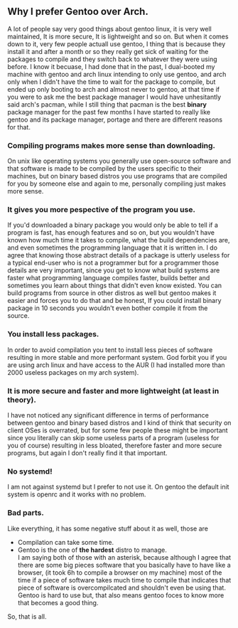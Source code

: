 <!-- Title: Why I prefer Gentoo -->

Why I prefer Gentoo over Arch.
------------------------------
A lot of people say very good things about gentoo linux, it is very well maintained,
It is more secure, It is lightweight and so on. But when it comes down to it,
very few people actuall use gentoo, I thing that is because they install it 
and after a month or so they really get sick of waiting for the packages to compile 
and they switch back to whatever they were using before. I know it becuase,
I had done that in the past, I dual-booted my machine with gentoo and arch linux
intending to only use gentoo, and arch only when I didn't have the time to wait
for the package to compile, but ended up only booting to arch and almost never 
to gentoo, at that time if you were to ask me the best package manager 
I would have unhesitantly said arch's pacman, while I still thing that pacman is the best 
<strong class="color1">binary</strong> package manager
for the past few months I have started to really like gentoo and its package manager,
portage and there are different reasons for that.   

### Compiling programs makes more sense than downloading.
On unix like operating systems you generally use 
open-source software and that software is made to be compiled by the users specific 
to their machines, but on binary based distros you use programs that are compiled for
you by someone else and again to me, personally compiling just makes more sense.

### It gives you more pespective of the program you use.
If you'd downloaded a binary package you would only be able to tell if a program is fast, 
has enough features and so on, but you wouldn't have known how much time it takes 
to compile, what the build dependencies are, and even sometimes the
programming language that it is written in. I do agree that knowing those abstract details 
of a package is utterly useless for a typical end-user who is not a programmer
but for a programmer those details are very important, since you get to know what build systems are
faster what programming language compiles faster, builds better and sometimes you learn 
about things that didn't even know existed. You can build programs from source in other distros
as well but gentoo makes it easier and forces you to do that
and be honest, If you could install binary package in 10 seconds
you wouldn't even bother compile it from the source.

### You install less packages.
In order to avoid compilation you tent to install less pieces of software
resulting in more stable and more performant system. God forbit you if
you are using arch linux and have access to the AUR 
(I had installed more than 2000 useless packages on my arch system). 

### It is more secure and faster and more lightweight (at least in theory).
I have not noticed any significant difference in terms of performance 
between gentoo and binary based distros and I kind of think that security 
on client OSes is overrated, but for some few people these might be important 
since you literally can skip some useless parts of a program (useless for you of course)
resulting in less bloated, therefore faster and more secure programs, but again I 
don't really find it that important.

### <strong class="color4">No systemd</strong>!
I am not against systemd but I prefer to not use it.
On gentoo the default init system is openrc and it works 
with no problem.


### Bad parts.
Like everything, it has some negative stuff about it as well,
those are
* Compilation can take some time.
* Gentoo is the one of <strong class="color1">the hardest</strong> distro to manage.  
I am saying both of those with an asterisk, because 
although I agree that there are some big pieces software that you basically have to have 
like a browser, (it took 6h to compile a browser on my machine) most of the time
if a piece of software takes
much time to compile that indicates that piece of software is 
overcompilcated and shouldn't even be using that.  
Gentoo is hard to use but, that also means gentoo foces to know more that 
becomes a good thing.

So, that is all.

